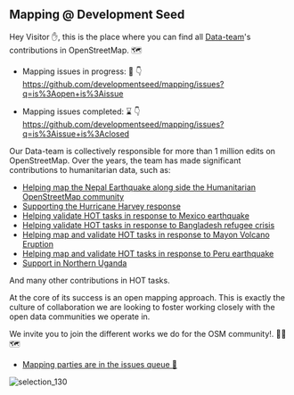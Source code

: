 ## Mapping @ Development Seed
Hey Visitor ✋, this is the place where you can find all [Data-team](https://wiki.openstreetmap.org/wiki/DevSeed-Data)'s contributions in OpenStreetMap. :world_map:

- Mapping issues in progress: :rocket: :point_down: 
https://github.com/developmentseed/mapping/issues?q=is%3Aopen+is%3Aissue

- Mapping issues completed: :hourglass: :point_down: 
https://github.com/developmentseed/mapping/issues?q=is%3Aissue+is%3Aclosed

Our Data-team is collectively responsible for more than 1 million edits on OpenStreetMap. Over the years, the team has made significant contributions to humanitarian data, such as:
- [Helping map the Nepal Earthquake along side the Humanitarian OpenStreetMap community](https://blog.mapbox.com/mapping-for-earthquake-response-in-nepal-b5fbb124494c)
- [Supporting the Hurricane Harvey response](https://blog.mapbox.com/mapping-for-disaster-relief-after-hurricane-harvey-f547160e1fc)
- [Helping validate HOT tasks in response to Mexico earthquake](https://github.com/developmentseed/mapping/issues/1)
- [Helping validate HOT tasks in response to Bangladesh refugee crisis](https://github.com/developmentseed/mapping/issues/11)
- [Helping map and validate HOT tasks in response to Mayon Volcano Eruption](https://github.com/developmentseed/mapping/issues/7)
- [Helping map and validate HOT tasks in response to Peru earthquake](https://www.openstreetmap.org/user/karitotp/diary/43210)
- [Support in Northern Uganda](https://github.com/developmentseed/mapping/issues/15)

And many other contributions in HOT tasks.

At the core of its success is an open mapping approach. This is exactly the culture of collaboration we are looking to foster working closely with the open data communities we operate in.

We invite you to join the different works we do for the OSM community!. 🙇‍♂️ :world_map:

- [Mapping parties are in the issues queue :rocket:](https://github.com/developmentseed/mapping/issues)

![selection_130](https://user-images.githubusercontent.com/19536044/36680334-7d4ad250-1ae3-11e8-86d9-cdfcf6141976.png)
